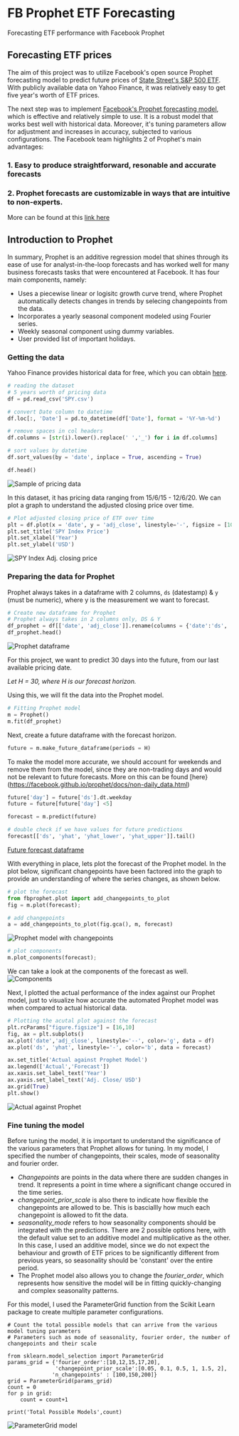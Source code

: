 # FB Prophet ETF Forecasting
 Forecasting ETF performance with Facebook Prophet

## Forecasting ETF prices
The aim of this project was to utilize Facebook's open source Prophet forecasting model to predict future prices of [State Street's S&P 500 ETF](https://finance.yahoo.com/quote/SPY/). With publicly available data on Yahoo Finance, it was relatively easy to get five year's worth of ETF prices.

The next step was to implement [Facebook's Prophet forecasting model](https://facebook.github.io/prophet/), which is effective and relatively simple to use. It is a robust model that works best well with historical data. Moreover, it's tuning parameters allow for adjustment and increases in accuracy, subjected to various configurations. The Facebook team highlights 2 of Prophet's main advantages:

### 1. Easy to produce straightforward, resonable and accurate forecasts
### 2. Prophet forecasts are customizable in ways that are intuitive to non-experts.

More can be found at this [link here](https://research.fb.com/blog/2017/02/prophet-forecasting-at-scale/)

## Introduction to Prophet
In summary, Prophet is an additive regression model that shines through its ease of use for analyst-in-the-loop forecasts and has worked well for many business forecasts tasks that were encountered at Facebook. It has four main components, namely:

- Uses a piecewise linear or logisitc growth curve trend, where Prophet automatically detects changes in trends by selecing changepoints from the data.
- Incorporates a yearly seasonal component modeled using Fourier series.
- Weekly seasonal component using dummy variables.
- User provided list of important holidays.

### Getting the data
Yahoo Finance provides historical data for free, which you can obtain [here](https://finance.yahoo.com/quote/SPY/history?p=SPY).

```python
# reading the dataset
# 5 years worth of pricing data
df = pd.read_csv('SPY.csv')

# convert Date column to datetime
df.loc[:, 'Date'] = pd.to_datetime(df['Date'], format = '%Y-%m-%d')

# remove spaces in col headers
df.columns = [str(i).lower().replace(' ','_') for i in df.columns]

# sort values by datetime
df.sort_values(by = 'date', inplace = True, ascending = True)

df.head()
```
![Sample of pricing data](images/df_sample.png)

In this dataset, it has pricing data ranging from 15/6/15 - 12/6/20. We can plot a graph to understand the adjusted closing price over time.
```python
# Plot adjusted closing price of ETF over time
plt = df.plot(x = 'date', y = 'adj_close', linestyle='-', figsize = [10,10], grid = True)
plt.set_title('SPY Index Price')
plt.set_xlabel('Year')
plt.set_ylabel('USD')
```
![SPY Index Adj. closing price](images/SPY_price_2015-2020.png)

### Preparing the data for Prophet
Prophet always takes in a dataframe with 2 columns, ```ds``` (datestamp) & ```y``` (must be numeric), where y is the measurement we want to forecast.
```python
# Create new dataframe for Prophet
# Prophet always takes in 2 columns only, DS & Y
df_prophet = df[['date', 'adj_close']].rename(columns = {'date':'ds', 'adj_close':'y'})
df_prophet.head()
```
![Prophet dataframe](images/prophet_tail.png)

For this project, we want to predict 30 days into the future, from our last available pricing date.

*Let H = 30, where H is our forecast horizon.* 

Using this, we will fit the data into the Prophet model.
```python
# Fitting Prophet model
m = Prophet()
m.fit(df_prophet)
```

Next, create a future dataframe with the forecast horizon.
```python
future = m.make_future_dataframe(periods = H)
```

To make the model more accurate, we should account for weekends and remove them from the model, since they are non-trading days and would not be relevant to future forecasts. More on this can be found [here}(https://facebook.github.io/prophet/docs/non-daily_data.html)
```python
future['day'] = future['ds'].dt.weekday
future = future[future['day'] <5]

forecast = m.predict(future)
```
```python
# double check if we have values for future predictions
forecast[['ds', 'yhat', 'yhat_lower', 'yhat_upper']].tail()
```
[Future forecast dataframe](images/Prophet_future_predictions.png)

With everything in place, lets plot the forecast of the Prophet model. In the plot below, significant changepoints have been factored into the graph to provide an understanding of where the series changes, as shown below.
```python
# plot the forecast
from fbprophet.plot import add_changepoints_to_plot
fig = m.plot(forecast);

# add changepoints
a = add_changepoints_to_plot(fig.gca(), m, forecast)
```

![Prophet model with changepoints](images/Prophet_model_with_changepoints.png)

```python
# plot components
m.plot_components(forecast);
```
We can take a look at the components of the forecast as well.
![Components](images/Prophet_model_components.png)

Next, I plotted the actual performance of the index against our Prophet model, just to visualize how accurate the automated Prophet model was when compared to actual historical data.

```python
# Plotting the acutal plot against the forecast
plt.rcParams["figure.figsize"] = [16,10]
fig, ax = plt.subplots()
ax.plot('date','adj_close', linestyle='--', color='g', data = df)
ax.plot('ds', 'yhat', linestyle='-', color='b', data = forecast)

ax.set_title('Actual against Prophet Model')
ax.legend(['Actual','Forecast'])
ax.xaxis.set_label_text('Year')
ax.yaxis.set_label_text('Adj. Close/ USD')
ax.grid(True)
plt.show()
```
![Actual against Prophet](images/Actual_against_Prophet_model.png)

### Fine tuning the model
Before tuning the model, it is important to understand the significance of the various parameters that Prophet allows for tuning. In my model, I specified the number of changepoints, their scales, mode of seasonality and fourier order.

- *Changepoints* are points in the data where there are sudden changes in trend. It represents a point in time where a significant change occured in the time series.
- *changepoint_prior_scale* is also there to indicate how flexible the changepoints are allowed to be. This is basciallly how much each changepoint is allowed to fit the data. 
- *seasonality_mode* refers to how seasonality components should be integrated with the predictions. There are 2 possible options here, with the default value set to an additive model and multiplicative as the other. In this case, I used an additive model, since we do not expect the behaviour and growth of ETF prices to be significantly different from previous years, so seasonality should be 'constant' over the entire period.
- The Prophet model also allows you to change the *fourier_order*, which represents how sensitive the model will be in fitting quickly-changing and complex seasonality patterns.  

For this model, I used the ParameterGrid function from the Scikit Learn package to create multiple parameter configurations.
```
# Count the total possible models that can arrive from the various model tuning parameters
# Parameters such as mode of seasonality, fourier order, the number of changepoints and their scale

from sklearn.model_selection import ParameterGrid
params_grid = {'fourier_order':[10,12,15,17,20],
               'changepoint_prior_scale':[0.05, 0.1, 0.5, 1, 1.5, 2],
              'n_changepoints' : [100,150,200]}
grid = ParameterGrid(params_grid)
count = 0
for p in grid:
    count = count+1

print('Total Possible Models',count)
```
![ParameterGrid model](images/ParamGrid.png)
